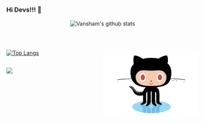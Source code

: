 ### Hi Devs!!! 👋
  
 <p align="center">
  <img align="center" src="https://github-readme-stats.vercel.app/api?username=Mystery-2-Dev&show_icons=true&theme=radical" alt="Vansham's github stats" />
  </p>
<br>

##

[![Top Langs](https://github-readme-stats.vercel.app/api/top-langs/?username=Mystery-2-Dev&layout=compact&theme=gradient)](https://github.com/Mystery-2-Dev/github-readme-stats)
<img align="right" width="250" height="180" src="github-octocat.gif"/>
 ##
 
  <img src="https://komarev.com/ghpvc/?username=Mystery-2-dev" width=160px/>
